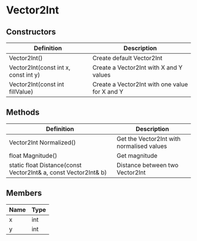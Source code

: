 # Vector2Int

## Constructors
| Definition | Description |
|-|-|
Vector2Int() | Create default Vector2Int
Vector2Int(const int x, const int y) | Create a Vector2Int with X and Y values
Vector2Int(const int fillValue) | Create a Vector2Int with one value for X and Y

## Methods
| Definition | Description |
|-|-|
Vector2Int Normalized() | Get the Vector2Int with normalised values
float Magnitude() | Get magnitude
static float Distance(const Vector2Int& a, const Vector2Int& b) | Distance between two Vector2Int

## Members
| Name | Type |
|-|-|
x | int |
y | int |
